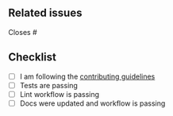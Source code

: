 <!--
Thanks for making a pull request to TimerNLPModels.jl.
We have added this PR template to help you help us.
Make sure to read the contributing guidelines and abide to the code of conduct.
See the comments below, fill the required fields, and check the items.
-->

## Related issues

<!-- We normally work with (i) create issue; (ii) discussion if necessary; (iii) create PR. So, at least one of the following should be true:-->

<!-- Option 1, this closes an existing issue. Fill the number below-->
Closes #

<!-- Option 2, this is a small fix that arguably won't need an issue. Uncomment below -->
<!--
There is no related issue.
-->

## Checklist

<!-- mark true if NA -->
<!-- leave PR as draft until all is checked -->
- [ ] I am following the [contributing guidelines](https://github.com/tmigot/TimerNLPModels.jl/blob/main/docs/src/90-contributing.md)
- [ ] Tests are passing
- [ ] Lint workflow is passing
- [ ] Docs were updated and workflow is passing
